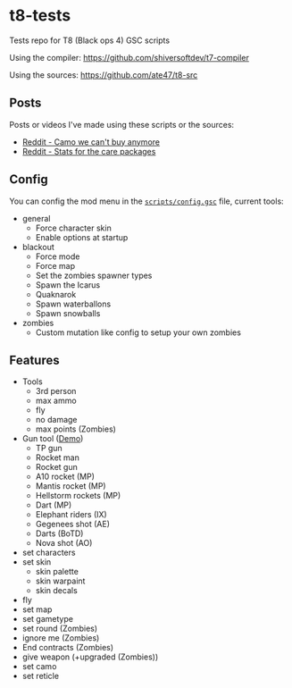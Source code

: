 # t8-tests

Tests repo for T8 (Black ops 4) GSC scripts

Using the compiler: https://github.com/shiversoftdev/t7-compiler

Using the sources: https://github.com/ate47/t8-src

## Posts

Posts or videos I've made using these scripts or the sources:

- [Reddit - Camo we can't buy anymore](https://www.reddit.com/r/Blackops4/comments/10y963t/if_someone_wants_to_see_the_camos_we_cant_buy/)
- [Reddit - Stats for the care packages](https://www.reddit.com/r/Blackops4/comments/nhonhu/if_you_had_ever_wondered_the_probabilities_in_the/)

## Config

You can config the mod menu in the [`scripts/config.gsc`](scripts/config.gsc) file, current tools:

- general
  - Force character skin
  - Enable options at startup
- blackout
  - Force mode
  - Force map
  - Set the zombies spawner types
  - Spawn the Icarus
  - Quaknarok
  - Spawn waterballons
  - Spawn snowballs
- zombies
  - Custom mutation like config to setup your own zombies

## Features

- Tools
  - 3rd person
  - max ammo
  - fly
  - no damage
  - max points (Zombies)
- Gun tool ([Demo](https://www.youtube.com/watch?v=hPBZrQQ7u4c))
  - TP gun
  - Rocket man
  - Rocket gun
  - A10 rocket (MP)
  - Mantis rocket (MP)
  - Hellstorm rockets (MP)
  - Dart (MP)
  - Elephant riders (IX)
  - Gegenees shot (AE)
  - Darts (BoTD)
  - Nova shot (AO)
- set characters
- set skin
  - skin palette
  - skin warpaint
  - skin decals
- fly
- set map
- set gametype
- set round (Zombies)
- ignore me (Zombies)
- End contracts (Zombies)
- give weapon (+upgraded (Zombies))
- set camo
- set reticle

